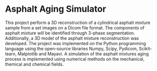 Asphalt Aging Simulator
===============
This project perform a 3D reconstruction of a cylindrical asphalt mixture sample from a set images on a Dicom file format. The components of asphalt mixture will be identified through 3-phase segmentation. Additionally, a 3D model of the asphalt mixture reconstruction was developed. The project was implemented on the Python programming language using the open-source libraries Numpy, Scipy, Pydicom, Scikit-learn, Matplotlib and Mayavi. A simulation of the asphalt mixtures aging process is implemented using numerical methods on the mechanical, themical and chemical fields. 
